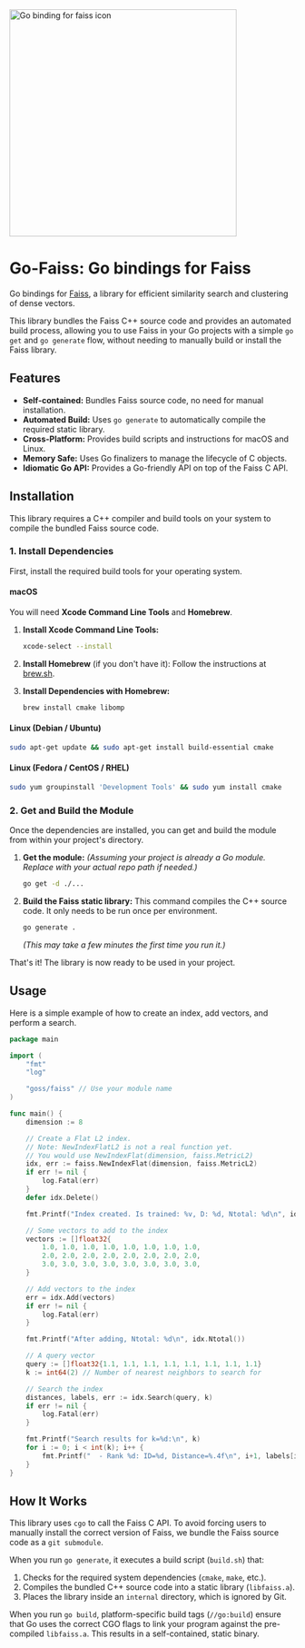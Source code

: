 
<img width="400" height="400" alt="Go binding for faiss icon" src="https://github.com/user-attachments/assets/e8865cb8-cfd5-419c-8c35-a81c05f46cad" />

# Go-Faiss: Go bindings for Faiss

Go bindings for [Faiss](https://github.com/facebookresearch/faiss), a library for efficient similarity search and clustering of dense vectors.

This library bundles the Faiss C++ source code and provides an automated build process, allowing you to use Faiss in your Go projects with a simple `go get` and `go generate` flow, without needing to manually build or install the Faiss library.

## Features

-   **Self-contained:** Bundles Faiss source code, no need for manual installation.
-   **Automated Build:** Uses `go generate` to automatically compile the required static library.
-   **Cross-Platform:** Provides build scripts and instructions for macOS and Linux.
-   **Memory Safe:** Uses Go finalizers to manage the lifecycle of C objects.
-   **Idiomatic Go API:** Provides a Go-friendly API on top of the Faiss C API.

## Installation

This library requires a C++ compiler and build tools on your system to compile the bundled Faiss source code.

### 1. Install Dependencies

First, install the required build tools for your operating system.

#### macOS

You will need **Xcode Command Line Tools** and **Homebrew**.

1.  **Install Xcode Command Line Tools:**
    ```sh
    xcode-select --install
    ```

2.  **Install Homebrew** (if you don't have it):
    Follow the instructions at [brew.sh](https://brew.sh/).

3.  **Install Dependencies with Homebrew:**
    ```sh
    brew install cmake libomp
    ```

#### Linux (Debian / Ubuntu)

```sh
sudo apt-get update && sudo apt-get install build-essential cmake
```

#### Linux (Fedora / CentOS / RHEL)

```sh
sudo yum groupinstall 'Development Tools' && sudo yum install cmake
```

### 2. Get and Build the Module

Once the dependencies are installed, you can get and build the module from within your project's directory.

1.  **Get the module:**
    *(Assuming your project is already a Go module. Replace with your actual repo path if needed.)*
    ```sh
    go get -d ./...
    ```

2.  **Build the Faiss static library:**
    This command compiles the C++ source code. It only needs to be run once per environment.
    ```sh
    go generate .
    ```
    *(This may take a few minutes the first time you run it.)*

That's it! The library is now ready to be used in your project.

## Usage

Here is a simple example of how to create an index, add vectors, and perform a search.

```go
package main

import (
	"fmt"
	"log"

	"goss/faiss" // Use your module name
)

func main() {
	dimension := 8

	// Create a Flat L2 index. 
	// Note: NewIndexFlatL2 is not a real function yet. 
	// You would use NewIndexFlat(dimension, faiss.MetricL2)
	idx, err := faiss.NewIndexFlat(dimension, faiss.MetricL2)
	if err != nil {
		log.Fatal(err)
	}
	defer idx.Delete()

	fmt.Printf("Index created. Is trained: %v, D: %d, Ntotal: %d\n", idx.IsTrained(), idx.D(), idx.Ntotal())

	// Some vectors to add to the index
	vectors := []float32{
		1.0, 1.0, 1.0, 1.0, 1.0, 1.0, 1.0, 1.0,
		2.0, 2.0, 2.0, 2.0, 2.0, 2.0, 2.0, 2.0,
		3.0, 3.0, 3.0, 3.0, 3.0, 3.0, 3.0, 3.0,
	}

	// Add vectors to the index
	err = idx.Add(vectors)
	if err != nil {
		log.Fatal(err)
	}

	fmt.Printf("After adding, Ntotal: %d\n", idx.Ntotal())

	// A query vector
	query := []float32{1.1, 1.1, 1.1, 1.1, 1.1, 1.1, 1.1, 1.1}
	k := int64(2) // Number of nearest neighbors to search for

	// Search the index
	distances, labels, err := idx.Search(query, k)
	if err != nil {
		log.Fatal(err)
	}

	fmt.Printf("Search results for k=%d:\n", k)
	for i := 0; i < int(k); i++ {
		fmt.Printf("  - Rank %d: ID=%d, Distance=%.4f\n", i+1, labels[i], distances[i])
	}
}
```

## How It Works

This library uses `cgo` to call the Faiss C API. To avoid forcing users to manually install the correct version of Faiss, we bundle the Faiss source code as a `git submodule`.

When you run `go generate`, it executes a build script (`build.sh`) that:
1.  Checks for the required system dependencies (`cmake`, `make`, etc.).
2.  Compiles the bundled C++ source code into a static library (`libfaiss.a`).
3.  Places the library inside an `internal` directory, which is ignored by Git.

When you run `go build`, platform-specific build tags (`//go:build`) ensure that Go uses the correct CGO flags to link your program against the pre-compiled `libfaiss.a`. This results in a self-contained, static binary. 
